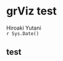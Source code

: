 # grViz test
Hiroaki Yutani  
`r Sys.Date()`  

## test

<!--html_preserve--><div id="htmlwidget-8894" style="width:768px;height:576px;" class="grViz"></div>
<script type="application/json" data-for="htmlwidget-8894">{"x":{"diagram":"digraph {A;}","config":{"engine":"dot","options":null}},"evals":[]}</script><!--/html_preserve-->
